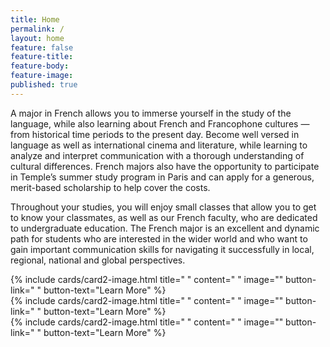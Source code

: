 ```yaml
---
title: Home
permalink: /
layout: home
feature: false
feature-title: 
feature-body: 
feature-image: 
published: true
---
```


A major in French allows you to immerse yourself in the study of the language, while also learning about French and Francophone cultures — from historical time periods to the present day. Become well versed in language as well as  international cinema and literature, while learning to analyze and interpret communication with a thorough understanding of cultural differences. French majors also have the opportunity to participate in Temple’s summer study program in Paris and can apply for a generous, merit-based scholarship to help cover  the costs.

Throughout your studies, you will enjoy small classes that allow you to get to know your classmates, as  well as our French faculty, who are dedicated to  undergraduate education. The French major is an excellent and dynamic path for students who are interested in the wider world and who want to gain important communication skills for navigating it successfully in local, regional, national and global perspectives.

<div class="row row-wide">
  <div class="col m12 l4">{% include cards/card2-image.html 
    title=" " 
    content=" " 
    image="" 
    button-link=" " 
    button-text="Learn More" %}
  </div>
  <div class="row row-wide">
    <div class="col m12 l4">{% include cards/card2-image.html 
      title=" " 
      content=" " 
      image="" 
      button-link=" " 
      button-text="Learn More" %}
    </div>
    <div class="row row-wide">
      <div class="col m12 l4">{% include cards/card2-image.html 
        title=" " 
        content=" " 
        image="" 
        button-link=" " 
        button-text="Learn More" %}
      </div>
</div>
